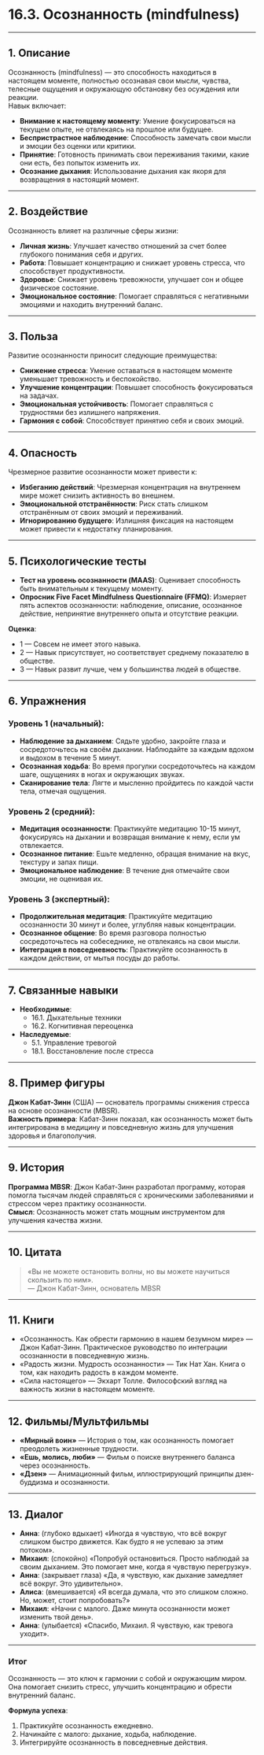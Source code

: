 # 16.3. Осознанность (mindfulness)

---

## 1. Описание
Осознанность (mindfulness) — это способность находиться в настоящем моменте, полностью осознавая свои мысли, чувства, телесные ощущения и окружающую обстановку без осуждения или реакции.  
Навык включает:  
- **Внимание к настоящему моменту**: Умение фокусироваться на текущем опыте, не отвлекаясь на прошлое или будущее.  
- **Беспристрастное наблюдение**: Способность замечать свои мысли и эмоции без оценки или критики.  
- **Принятие**: Готовность принимать свои переживания такими, какие они есть, без попыток изменить их.  
- **Осознание дыхания**: Использование дыхания как якоря для возвращения в настоящий момент.  

---

## 2. Воздействие
Осознанность влияет на различные сферы жизни:  
- **Личная жизнь**: Улучшает качество отношений за счет более глубокого понимания себя и других.  
- **Работа**: Повышает концентрацию и снижает уровень стресса, что способствует продуктивности.  
- **Здоровье**: Снижает уровень тревожности, улучшает сон и общее физическое состояние.  
- **Эмоциональное состояние**: Помогает справляться с негативными эмоциями и находить внутренний баланс.  

---

## 3. Польза
Развитие осознанности приносит следующие преимущества:  
- **Снижение стресса**: Умение оставаться в настоящем моменте уменьшает тревожность и беспокойство.  
- **Улучшение концентрации**: Повышает способность фокусироваться на задачах.  
- **Эмоциональная устойчивость**: Помогает справляться с трудностями без излишнего напряжения.  
- **Гармония с собой**: Способствует принятию себя и своих эмоций.  

---

## 4. Опасность
Чрезмерное развитие осознанности может привести к:  
- **Избеганию действий**: Чрезмерная концентрация на внутреннем мире может снизить активность во внешнем.  
- **Эмоциональной отстранённости**: Риск стать слишком отстранённым от своих эмоций и переживаний.  
- **Игнорированию будущего**: Излишняя фиксация на настоящем может привести к недостатку планирования.  

---

## 5. Психологические тесты
- **Тест на уровень осознанности (MAAS)**: Оценивает способность быть внимательным к текущему моменту.  
- **Опросник Five Facet Mindfulness Questionnaire (FFMQ)**: Измеряет пять аспектов осознанности: наблюдение, описание, осознанное действие, непринятие внутреннего опыта и отсутствие реакции.  

**Оценка**:  
- 1 — Совсем не имеет этого навыка.  
- 2 — Навык присутствует, но соответствует среднему показателю в обществе.  
- 3 — Навык развит лучше, чем у большинства людей в обществе.  

---

## 6. Упражнения

### Уровень 1 (начальный):  
- **Наблюдение за дыханием**: Сядьте удобно, закройте глаза и сосредоточьтесь на своём дыхании. Наблюдайте за каждым вдохом и выдохом в течение 5 минут.  
- **Осознанная ходьба**: Во время прогулки сосредоточьтесь на каждом шаге, ощущениях в ногах и окружающих звуках.  
- **Сканирование тела**: Лягте и мысленно пройдитесь по каждой части тела, отмечая ощущения.  

### Уровень 2 (средний):  
- **Медитация осознанности**: Практикуйте медитацию 10-15 минут, фокусируясь на дыхании и возвращая внимание к нему, если ум отвлекается.  
- **Осознанное питание**: Ешьте медленно, обращая внимание на вкус, текстуру и запах пищи.  
- **Эмоциональное наблюдение**: В течение дня отмечайте свои эмоции, не оценивая их.  

### Уровень 3 (экспертный):  
- **Продолжительная медитация**: Практикуйте медитацию осознанности 30 минут и более, углубляя навык концентрации.  
- **Осознанное общение**: Во время разговора полностью сосредоточьтесь на собеседнике, не отвлекаясь на свои мысли.  
- **Интеграция в повседневность**: Практикуйте осознанность в каждом действии, от мытья посуды до работы.  

---

## 7. Связанные навыки
- **Необходимые**:  
  - 16.1. Дыхательные техники  
  - 16.2. Когнитивная переоценка  
- **Наследуемые**:  
  - 5.1. Управление тревогой  
  - 18.1. Восстановление после стресса  

---

## 8. Пример фигуры
**Джон Кабат-Зинн** (США) — основатель программы снижения стресса на основе осознанности (MBSR).  
**Важность примера**: Кабат-Зинн показал, как осознанность может быть интегрирована в медицину и повседневную жизнь для улучшения здоровья и благополучия.  

---

## 9. История
**Программа MBSR**: Джон Кабат-Зинн разработал программу, которая помогла тысячам людей справляться с хроническими заболеваниями и стрессом через практику осознанности.  
**Смысл**: Осознанность может стать мощным инструментом для улучшения качества жизни.  

---

## 10. Цитата
> «Вы не можете остановить волны, но вы можете научиться скользить по ним».  
> — Джон Кабат-Зинн, основатель MBSR  

---

## 11. Книги
- «Осознанность. Как обрести гармонию в нашем безумном мире» — Джон Кабат-Зинн. Практическое руководство по интеграции осознанности в повседневную жизнь.  
- «Радость жизни. Мудрость осознанности» — Тик Нат Хан. Книга о том, как находить радость в каждом моменте.  
- «Сила настоящего» — Экхарт Толле. Философский взгляд на важность жизни в настоящем моменте.  

---

## 12. Фильмы/Мультфильмы
- **«Мирный воин»** — История о том, как осознанность помогает преодолеть жизненные трудности.  
- **«Ешь, молись, люби»** — Фильм о поиске внутреннего баланса через осознанность.  
- **«Дзен»** — Анимационный фильм, иллюстрирующий принципы дзен-буддизма и осознанности.  

---

## 13. Диалог
- **Анна**: (глубоко вдыхает) «Иногда я чувствую, что всё вокруг слишком быстро движется. Как будто я не успеваю за этим потоком».  
- **Михаил**: (спокойно) «Попробуй остановиться. Просто наблюдай за своим дыханием. Это помогает мне, когда я чувствую перегрузку».  
- **Анна**: (закрывает глаза) «Да, я чувствую, как дыхание замедляет всё вокруг. Это удивительно».  
- **Алиса**: (вмешивается) «Я всегда думала, что это слишком сложно. Но, может, стоит попробовать?»  
- **Михаил**: «Начни с малого. Даже минута осознанности может изменить твой день».  
- **Анна**: (улыбается) «Спасибо, Михаил. Я чувствую, как тревога уходит».  

---

### **Итог**
Осознанность — это ключ к гармонии с собой и окружающим миром. Она помогает снизить стресс, улучшить концентрацию и обрести внутренний баланс.  

**Формула успеха**:  
1. Практикуйте осознанность ежедневно.  
2. Начинайте с малого: дыхание, ходьба, наблюдение.  
3. Интегрируйте осознанность в повседневные действия.